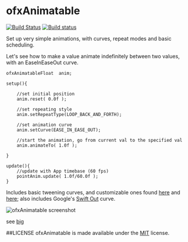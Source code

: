 # ofxAnimatable

[![Build Status](https://travis-ci.org/armadillu/ofxAnimatable.svg?branch=master)](https://travis-ci.org/armadillu/ofxAnimatable)
[![Build status](https://ci.appveyor.com/api/projects/status/9ba7ocv3jcre1k0v/branch/master?svg=true)](https://ci.appveyor.com/project/armadillu/ofxanimatable/branch/master)

Set up very simple animations, with curves, repeat modes and basic scheduling.

Let's see how to make a value animate indefinitely between two values, with an EaseInEaseOut curve.

	ofxAnimatableFloat	anim;

	setup(){		
	
		//set initial position
		anim.reset( 0.0f );

		//set repeating style
 		anim.setRepeatType(LOOP_BACK_AND_FORTH);

		//set animation curve
		anim.setCurve(EASE_IN_EASE_OUT);

		//start the animation, go from current val to the specified val
		anim.animateTo( 1.0f );

	}

	update(){
		//update with App timebase (60 fps)
		pointAnim.update( 1.0f/60.0f );
	}


Includes basic tweening curves, and customizable ones found [here](http://www.flong.com/texts/code/shapers_exp/) and [here](http://stackoverflow.com/questions/5161465/how-to-create-custom-easing-function-with-core-animation); also includes Google's [Swift Out](http://www.google.com/design/spec/animation/authentic-motion.html#authentic-motion-mass-weight) curve.

![ofxAnimatable screenshot](https://farm8.staticflickr.com/7298/16217582178_121402bd03_z_d.jpg)

see [big](https://farm8.staticflickr.com/7298/16217582178_4e5789e8cb_o_d.png)


##LICENSE
ofxAnimatable is made available under the [MIT](http://opensource.org/licenses/MIT) license.

